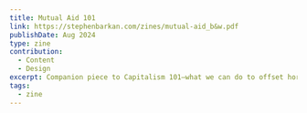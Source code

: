 ```yaml
---
title: Mutual Aid 101
link: https://stephenbarkan.com/zines/mutual-aid_b&w.pdf
publishDate: Aug 2024
type: zine
contribution:
  - Content
  - Design
excerpt: Companion piece to Capitalism 101—what we can do to offset horrors of Late-Stage Capitalism
tags:
  - zine
---
```

